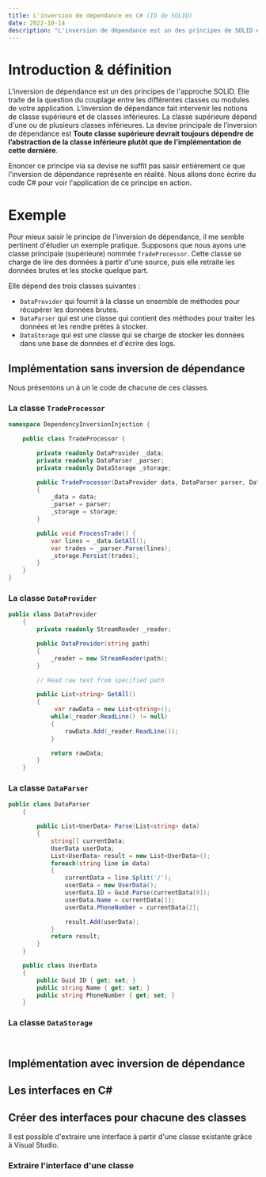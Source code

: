 ```yaml
---
title: L'inversion de dépendance en C# (ID de SOLID)
date: 2022-10-14
description: "L'inversion de dépendance est un des principes de SOLID et stipule qu'une classe ne doit pas dépendre de l'implémentation de la classe dépendante mais plutôt sur une abastraction de celle-ci."
---
```


# Introduction & définition

L’inversion de dépendance est un des principes de l'approche SOLID. Elle traite de la question du couplage entre les différentes classes ou modules de votre application.
L'inversion de dépendance fait intervenir les notions de classe supérieure et de classes inférieures. La classe supérieure dépend d'une ou de plusieurs classes inférieures. La devise principale de l’inversion de dépendance est **Toute classe supérieure devrait toujours dépendre de l’abstraction de la classe inférieure plutôt que de l'implémentation de cette dernière**. 

Enoncer ce principe via sa devise ne suffit pas saisir entièrement ce que l'inversion de dépendance représente en réalité. Nous allons donc écrire du code C# pour voir l'application de ce principe en action. 

# Exemple

Pour mieux saisir le principe de l'inversion de dépendance, il me semble pertinent d'étudier un exemple pratique. 
Supposons que nous ayons une classe principale (supérieure) nommée `TradeProcessor`. Cette classe se charge de lire des données à partir d'une source, puis elle retraite les données brutes et les stocke quelque part.  

Elle dépend des trois classes suivantes :
-  `DataProvider` qui fournit à la classe un ensemble de méthodes pour récupérer les données brutes. 
- `DataParser` qui est une classe qui contient des méthodes pour traiter les données et les rendre prêtes à stocker. 
- `DataStorage` qui est une classe qui se charge de stocker les données dans une base de données et d'écrire des logs. 

## Implémentation sans inversion de dépendance

Nous présentons un à un le code de chacune de ces classes.

### La classe `TradeProcessor`

```csharp
namespace DependencyInversionInjection {

    public class TradeProcessor {

        private readonly DataProvider _data;
        private readonly DataParser _parser;
        private readonly DataStorage _storage;

        public TradeProcessor(DataProvider data, DataParser parser, DataStorage storage) 
        {
            _data = data;
            _parser = parser;
            _storage = storage;
        }

        public void ProcessTrade() {
            var lines = _data.GetAll();
            var trades = _parser.Parse(lines);
            _storage.Persist(trades);
        }
    }
}
```
### La classe `DataProvider`

```csharp
public class DataProvider
    {
        private readonly StreamReader _reader;

        public DataProvider(string path)
        {
            _reader = new StreamReader(path);
        }

        // Read raw text from specified path

        public List<string> GetAll()
        {
             var rawData = new List<string>();
            while(_reader.ReadLine() != null)
            {
                rawData.Add(_reader.ReadLine());
            }

            return rawData;
        }
    }
```

### La classe `DataParser`

```csharp
public class DataParser
    {

        public List<UserData> Parse(List<string> data)
        {
            string[] currentData;
            UserData userData;
            List<UserData> result = new List<UserData>();
            foreach(string line in data)
            {
                currentData = line.Split('/');
                userData = new UserData();
                userData.ID = Guid.Parse(currentData[0]);
                userData.Name = currentData[1];
                userData.PhoneNumber = currentData[2];

                result.Add(userData);
            }
            return result;
        }
    }

    public class UserData
    {
        public Guid ID { get; set; }
        public string Name { get; set; }
        public string PhoneNumber { get; set; }
    }
```

### La classe `DataStorage`

```csharp



```

## Implémentation avec inversion de dépendance

## Les interfaces en C#

## Créer des interfaces pour chacune des classes

Il est possible d'extraire une interface à partir d'une classe existante grâce à Visual Studio.

### Extraire l'interface d'une classe